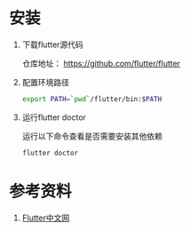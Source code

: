 # 安装

1. 下载flutter源代码

   仓库地址： https://github.com/flutter/flutter

2. 配置环境路径

   ```bash
   export PATH=`pwd`/flutter/bin:$PATH
   ```

   

3. 运行flutter doctor

   运行以下命令查看是否需要安装其他依赖

   ```bash
   flutter doctor
   ```

   



# 参考资料

1.  [Flutter中文网](https://flutterchina.club/) 

